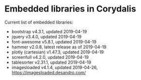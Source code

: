 # Embedded libraries in Corydalis

Current list of embedded libraries:

- bootstrap v4.3.1, updated 2019-04-19
- jquery v3.4.0, updated 2019-04-19
- font-awesome v5.8.1, updated 2019-04-19
- hammer v2.0.8, latest release as of 2019-04-19
- plotly (cartesian) v1.47.3, updated 2019-04-19
- screenfull v4.2.0, updated 2019-04-19
- tablesorter v2.31.1, updated 2019-04-19
- imagesloaded v4.1.4, updated 2019-04-26,
  https://imagesloaded.desandro.com/
